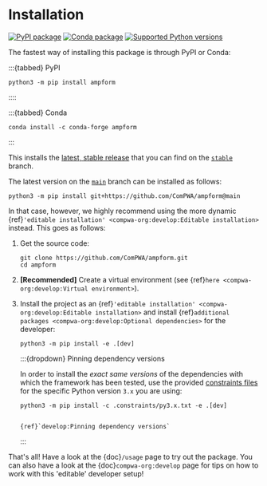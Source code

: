 # Installation

[![PyPI package](https://badge.fury.io/py/ampform.svg)](https://pypi.org/project/ampform)
[![Conda package](https://anaconda.org/conda-forge/ampform/badges/version.svg)](https://anaconda.org/conda-forge/ampform)
[![Supported Python versions](https://img.shields.io/pypi/pyversions/ampform)](https://pypi.org/project/ampform)

The fastest way of installing this package is through PyPI or Conda:

:::{tabbed} PyPI

```shell
python3 -m pip install ampform
```

::::

:::{tabbed} Conda

```shell
conda install -c conda-forge ampform
```

:::

This installs the
[latest, stable release](https://github.com/ComPWA/ampform/releases) that you
can find on the [`stable`](https://github.com/ComPWA/ampform/tree/stable)
branch.

The latest version on the [`main`](https://github.com/ComPWA/ampform/tree/main)
branch can be installed as follows:

```shell
python3 -m pip install git+https://github.com/ComPWA/ampform@main
```

In that case, however, we highly recommend using the more dynamic
{ref}`'editable installation' <compwa-org:develop:Editable installation>`
instead. This goes as follows:

1. Get the source code:

   ```shell
   git clone https://github.com/ComPWA/ampform.git
   cd ampform
   ```

2. **[Recommended]** Create a virtual environment (see
   {ref}`here <compwa-org:develop:Virtual environment>`).

3. Install the project as an
   {ref}`'editable installation' <compwa-org:develop:Editable installation>`
   and install
   {ref}`additional packages <compwa-org:develop:Optional dependencies>` for
   the developer:

   ```shell
   python3 -m pip install -e .[dev]
   ```

   :::{dropdown} Pinning dependency versions

   In order to install the _exact same versions_ of the dependencies with which
   the framework has been tested, use the provided
   [constraints files](https://pip.pypa.io/en/stable/user_guide/#constraints-files)
   for the specific Python version `3.x` you are using:

   ```shell
   python3 -m pip install -c .constraints/py3.x.txt -e .[dev]
   ```

   ```{seealso}

   {ref}`develop:Pinning dependency versions`

   ```

   :::

That's all! Have a look at the {doc}`/usage` page to try out the package. You
can also have a look at the {doc}`compwa-org:develop` page for tips on how to
work with this 'editable' developer setup!

